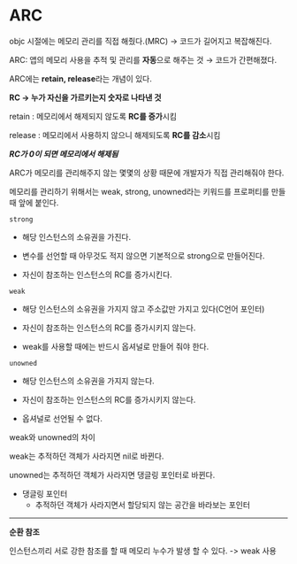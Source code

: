 # ARC

objc 시절에는 메모리 관리를 직접 해줬다.(MRC) → 코드가 길어지고 복잡해진다.

ARC: 앱의 메모리 사용을 추적 및 관리를 **자동**으로 해주는 것 → 코드가 간편해졌다.

ARC에는 **retain, release**라는 개념이 있다.

**RC → 누가 자신을 가르키는지 숫자로 나타낸 것**

retain : 메모리에서 해제되지 않도록 **RC를 증가**시킴

release : 메모리에서 사용하지 않으니 해제되도록 **RC를 감소**시킴

***RC가 0이 되면 메모리에서 해제됨***

ARC가 메모리를 관리해주지 않는 몇몇의 상황 때문에 개발자가 직접 관리해줘야 한다.

메모리를 관리하기 위해서는 weak, strong, unowned라는 키워드를 프로퍼티를 만들 때 앞에 붙인다.

`strong`

- 해당 인스턴스의 소유권을 가진다.

- 변수를 선언할 때 아무것도 적지 않으면 기본적으로 strong으로 만들어진다.

- 자신이 참조하는 인스턴스의 RC를 증가시킨다.

`weak`

- 해당 인스턴스의 소유권을 가지지 않고 주소값만 가지고 있다(C언어 포인터)

- 자신이 참조하는 인스턴스의 RC를 증가시키지 않는다.

- weak를 사용할 때에는 반드시 옵셔널로 만들어 줘야 한다.

`unowned`

- 해당 인스턴스의 소유권을 가지지 않는다.

- 자신이 참조하는 인스턴스의 RC를 증가시키지 않는다.

- 옵셔널로 선언될 수 없다.

weak와 unowned의 차이

weak는 추적하던 객체가 사라지면 nil로 바뀐다.

unowned는 추적하던 객체가 사라지면 댕글링 포인터로 바뀐다.

- 댕글링 포인터
  - 추적하던 객체가 사라지면서 할당되지 않는 공간을 바라보는 포인터

---
**순환 참조**

인스턴스끼리 서로 강한 참조를 할 때 메모리 누수가 발생 할 수 있다. -> weak 사용